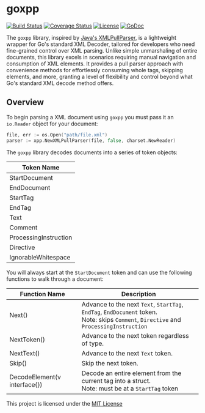 # goxpp

[![Build Status](https://travis-ci.org/mmcdole/goxpp.svg?branch=master)](https://travis-ci.org/mmcdole/goxpp) [![Coverage Status](https://coveralls.io/repos/github/mmcdole/goxpp/badge.svg?branch=master)](https://coveralls.io/github/mmcdole/goxpp?branch=master) [![License](http://img.shields.io/:license-mit-blue.svg)](http://doge.mit-license.org)
[![GoDoc](https://godoc.org/github.com/mmcdole/goxpp?status.svg)](https://godoc.org/github.com/mmcdole/goxpp)

The `goxpp` library, inspired by [Java's XMLPullParser](http://www.xmlpull.org/v1/download/unpacked/doc/quick_intro.html), is a lightweight wrapper for Go's standard XML Decoder, tailored for developers who need fine-grained control over XML parsing. Unlike simple unmarshaling of entire documents, this library excels in scenarios requiring manual navigation and consumption of XML elements. It provides a pull parser approach with convenience methods for effortlessly consuming whole tags, skipping elements, and more, granting a level of flexibility and control beyond what Go's standard XML decode method offers.

## Overview

To begin parsing a XML document using `goxpp` you must pass it an `io.Reader` object for your document:

```go
file, err := os.Open("path/file.xml")
parser := xpp.NewXMLPullParser(file, false, charset.NewReader)
```

The `goxpp` library decodes documents into a series of token objects:

| Token Name                       |
|----------------------------------|
| 	StartDocument                  |
| 	EndDocument                    |
| 	StartTag                       |
| 	EndTag                         |
| 	Text                           |
| 	Comment                        |
| 	ProcessingInstruction          |
| 	Directive                      |
| 	IgnorableWhitespace            |

You will always start at the `StartDocument` token and can use the following functions to walk through a document:

| Function Name                    | Description                           |
|----------------------------------|---------------------------------------|
| 	 Next()                        | Advance to the next `Text`, `StartTag`, `EndTag`, `EndDocument` token.<br>Note: skips `Comment`, `Directive` and `ProcessingInstruction` |
| 	NextToken()                    | Advance to the next token regardless of type.                                                                |
| 	NextText()                     | Advance to the next `Text` token.                                                                |
| 	Skip()                         | Skip the next token.   |
| 	DecodeElement(v interface{})   | Decode an entire element from the current tag into a struct.<br>Note: must be at a `StartTag` token |



This project is licensed under the [MIT License](https://raw.githubusercontent.com/mmcdole/goxpp/master/LICENSE)

